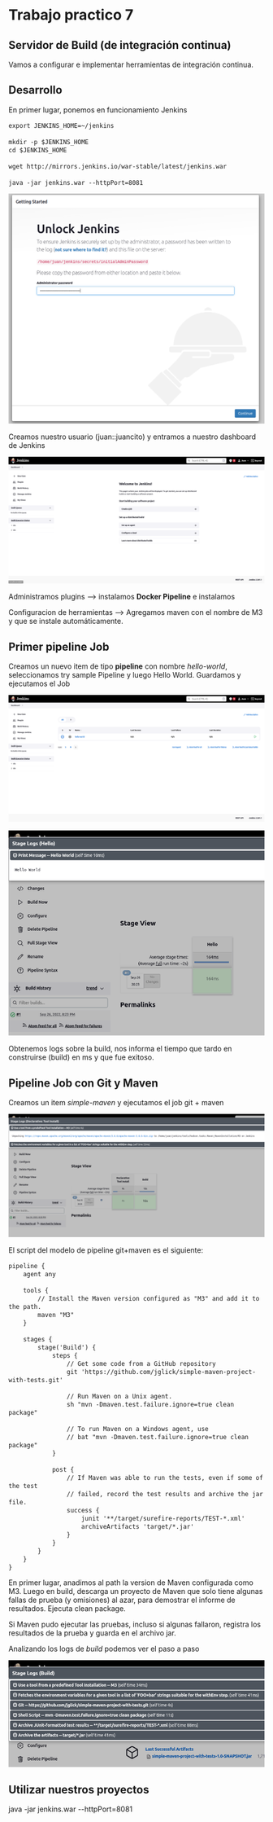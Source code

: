 # Trabajo practico 7

## Servidor de Build (de integración continua)

Vamos a configurar e implementar herramientas de integración continua.

## Desarrollo

En primer lugar, ponemos en funcionamiento Jenkins

```
export JENKINS_HOME=~/jenkins

mkdir -p $JENKINS_HOME
cd $JENKINS_HOME

wget http://mirrors.jenkins.io/war-stable/latest/jenkins.war

java -jar jenkins.war --httpPort=8081
```

![](screenshots/jenkins-1.png)

Creamos nuestro usuario (juan::juancito) y entramos a nuestro dashboard de Jenkins

![](screenshots/jenkins-2.png)

Administramos plugins --> instalamos **Docker Pipeline** e instalamos

Configuracion de herramientas --> Agregamos maven con el nombre de M3 y que se instale automáticamente.

## Primer pipeline Job

Creamos un nuevo item de tipo **pipeline** con nombre *hello-world*, seleccionamos try sample Pipeline y luego Hello World. Guardamos y ejecutamos el Job

![](screenshots/jenkins-3.png)

![](screenshots/jenkins-4.png)

Obtenemos logs sobre la build, nos informa el tiempo que tardo en construirse (build) en ms y que fue exitoso.


## Pipeline Job con Git y Maven

Creamos un item *simple-maven* y ejecutamos el job git + maven

![](screenshots/jenkins-5.png)

El script del modelo de pipeline git+maven es el siguiente:

```
pipeline {
    agent any

    tools {
        // Install the Maven version configured as "M3" and add it to the path.
        maven "M3"
    }

    stages {
        stage('Build') {
            steps {
                // Get some code from a GitHub repository
                git 'https://github.com/jglick/simple-maven-project-with-tests.git'

                // Run Maven on a Unix agent.
                sh "mvn -Dmaven.test.failure.ignore=true clean package"

                // To run Maven on a Windows agent, use
                // bat "mvn -Dmaven.test.failure.ignore=true clean package"
            }

            post {
                // If Maven was able to run the tests, even if some of the test
                // failed, record the test results and archive the jar file.
                success {
                    junit '**/target/surefire-reports/TEST-*.xml'
                    archiveArtifacts 'target/*.jar'
                }
            }
        }
    }
}
```

En primer lugar, anadimos al path la version de Maven configurada como M3. Luego en build, descarga un proyecto de Maven que solo tiene algunas fallas de prueba (y omisiones) al azar, para demostrar el informe de resultados. Ejecuta clean package.

Si Maven pudo ejecutar las pruebas, incluso si algunas fallaron, registra los resultados de la prueba y guarda en el archivo jar.

Analizando los logs de *build* podemos ver el paso a paso

![](screenshots/jenkins-7.png)

## Utilizar nuestros proyectos

 java -jar jenkins.war --httpPort=8081